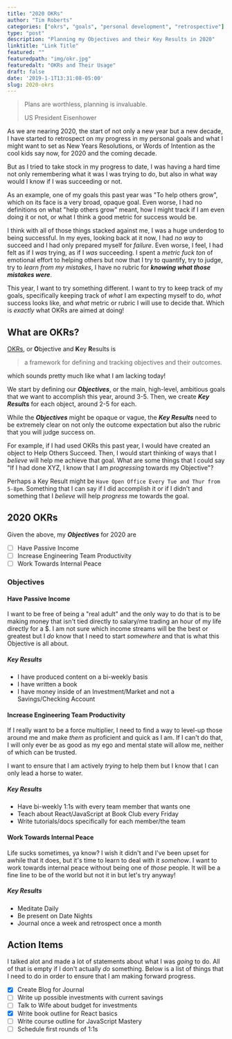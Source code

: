 ```yaml
---
title: "2020 OKRs"
author: "Tim Roberts"
categories: ["okrs", "goals", "personal development", "retrospective"]
type: "post"
description: "Planning my Objectives and their Key Results in 2020"
linktitle: "Link Title"
featured: ""
featuredpath: "img/okr.jpg"
featuredalt: "OKRs and Their Usage"
draft: false
date: '2019-1-1T13:31:08-05:00'
slug: 2020-okrs
---
```


> Plans are worthless, planning is invaluable.
>
> US President Eisenhower

As we are nearing 2020, the start of not only a new year but a new decade, I have started to retrospect
on my progress in my personal goals and what I might want to set as New Years Resolutions, or Words of Intention
as the cool kids say now, for 2020 and the coming decade.

But as I tried to take stock in my progress to date, I was having a hard time not only remembering what
it was I was trying to do, but also in what way would I know if I was succeeding or not.

As an example, one of my goals this past year was "To help others grow", which on its face is a very broad,
opaque goal. Even worse, I had no definitions on what "help others grow" meant, how I might track if I am
even doing it or not, or what I think a good metric for success would be.

I think with all of those things stacked against me, I was a huge underdog to being successful. In my eyes,
looking back at it now, I had _no way_ to succeed and I had only prepared myself for _failure_. Even worse,
I feel, I had felt as if I _was_ trying, as if I _was_ succeeding. I spent a _metric fuck ton_ of emotional
effort to helping others but now that I try to quantify, try to judge, try to _learn from my mistakes_,
I have no rubric for _**knowing what those mistakes were**_.

This year, I want to try something different. I want to try to keep track of my goals, specifically keeping
track of _what_ I am expecting myself to do, _what_ success looks like, and _what_ metric or rubric I will use
to decide that. Which is _exactly_ what OKRs are aimed at doing!

## What are OKRs?

[OKRs](https://en.wikipedia.org/wiki/OKR), or **O**bjective and **K**ey **R**esults is

> a framework for defining and tracking objectives and their outcomes.

which sounds pretty much like what I am lacking today!

We start by defining our _**Objectives**_, or the main, high-level, ambitious goals that we want to
accomplish this year, around 3-5. Then, we create _**Key Results**_ for each object, around 2-5 for each.

While the _**Objectives**_ might be opaque or vague, the _**Key Results**_ need to be extremely clear
on not only the outcome expectation but also the rubric that you will judge success on.

For example, if I had used OKRs this past year, I would have created an object to Help Others Succeed.
Then, I would start thinking of ways that I _believe_ will help me achieve that goal. What are some things
that I could say "If I had done XYZ, I know that I am _progressing_ towards my Objective"?

Perhaps a Key Result might be `Have Open Office Every Tue and Thur from 5-8pm`. Something that I can
say if I did accomplish it or if I didn't and something that I _believe_ will help _progress_ me towards
the goal.

## 2020 OKRs

Given the above, my _**Objectives**_ for 2020 are

- [ ] Have Passive Income
- [ ] Increase Engineering Team Productivity
- [ ] Work Towards Internal Peace

### Objectives

#### Have Passive Income

I want to be free of being a "real adult" and the only way to do that is to be making
money that isn't tied directly to salary/me trading an hour of my life directly for a \$.
I am not sure which income streams will be the best or greatest but I _do_ know that I
need to start _somewhere_ and that is what this Objective is all about.

##### Key Results

- I have produced content on a bi-weekly basis
- I have written a book
- I have money inside of an Investment/Market and not a Savings/Checking Account

#### Increase Engineering Team Productivity

If I really want to be a force multiplier, I need to find a way to level-up those around
me and make _them_ as proficient and quick as I am. If I can't do that, I will only ever be
as good as my ego and mental state will allow me, neither of which can be trusted.

I want to ensure that I am actively _trying_ to help them but I know that I can only lead
a horse to water.

##### Key Results

- Have bi-weekly 1:1s with every team member that wants one
- Teach about React/JavaScript at Book Club every Friday
- Write tutorials/docs specifically for each member/the team

#### Work Towards Internal Peace

Life sucks sometimes, ya know? I wish it didn't and I've been upset for awhile that it does,
but it's time to learn to deal with it _somehow_. I want to work towards internal peace without
being one of _those_ people. It will be a fine line to be of the world but not it in but let's
try anyway!

##### Key Results

- Meditate Daily
- Be present on Date Nights
- Journal once a week and retrospect once a month

## Action Items

I talked alot and made a lot of statements about what I was _going_ to do. All of that is empty
if I don't actually _do_ something. Below is a list of things that I need to do in order to
ensure that I am making forward progress.

- [x] Create Blog for Journal
- [ ] Write up possible investments with current savings
- [ ] Talk to Wife about budget for investments
- [x] Write book outline for React basics
- [ ] Write course outline for JavaScript Mastery
- [ ] Schedule first rounds of 1:1s
